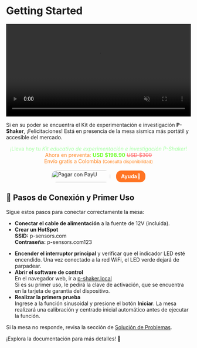 # Getting Started

<div style="display: flex; justify-content: center;">
  <video autoplay loop muted playsinline width="600">
    <source src="videos/shaker2.mp4" type="video/mp4">
    Tu navegador no soporta video HTML5.
  </video>
</div>



Si en su poder se encuentra el Kit de experimentación e investigación **P-Shaker**, ¡Felicitaciones! Está en presencia de la mesa sísmica más portátil y accesible del mercado.

<div style="text-align: center;">
    <span style="color: rgb(167, 255, 164);">
        ¡Lleva hoy tu <em>Kit educativo de experimentación e investigación P-Shaker</em>! <br>
        <span style="color: rgb(255, 134, 35);">
            Ahora en preventa: <strong style="color: rgb(105, 255, 35);">USD $198.90</strong> <span style="text-decoration: line-through; color: rgb(255, 94, 94);">USD $300</span><br>
            <span style="color: rgb(255, 134, 35);">Envío gratis a Colombia <small>(Consulta disponibilidad)</small></span>
        </span>
    </span>
</div>

<br>

<div style="display: flex; flex-direction: row; align-items: stretch; justify-content: center; gap: 1rem; width: 100%; height: 2rem;">
    <a href="https://biz.payulatam.com/B0f59311D291A18" target="_blank" style="width: 10rem; height: 100%; display: flex; overflow: hidden;border-radius: 0.9rem;">
        <img src="https://ecommerce.payulatam.com/img-secure-2015/boton_pagar_grande.png" alt="Pagar con PayU" style="width: 100%; height: 100%; object-fit: cover;">
    </a>
    <a href="https://api.whatsapp.com/send?phone=573167164222&text=Hola!%20%0ADeseo%20ayuda%20con%20la%20compra%20de%20Platypus%20Shaker" style="background-color: rgb(255, 116, 35); color: white; text-decoration: none; font-weight: bold; border-radius: 0.9rem; width: 5rem; height: 100%; display: flex; align-items: center; justify-content: center;">
        Ayuda🛒 
    </a>
</div>

## 🔌 Pasos de Conexión y Primer Uso
Sigue estos pasos para conectar correctamente la mesa:

- **Conectar el cable de alimentación** a la fuente de 12V (incluida).
- **Crear un HotSpot**  
  **SSID:** p-sensors.com  
  **Contraseña:** p-sensors.com123


<script>
  window.onload = function () {
    const isWindows = navigator.userAgent.indexOf('Windows') !== -1;
    const hotspotLink = document.getElementById('hotspot-link');
    const instructions = document.getElementById('hotspot-instructions');

    if (isWindows) {
      hotspotLink.style.display = 'inline-block';
    } else {
      instructions.innerHTML = 'Parece que estás usando macOS. Para compartir Internet, abre "Preferencias del Sistema" → "Compartir" → "Compartir Internet".';
    }
  };
</script>

<a id="hotspot-link" href="ms-settings:network-mobilehotspot" style="display:none;" class="hotspot-button">
  Abrir configuración de Hotspot en Windows
</a>

<p id="hotspot-instructions" class="hotspot-instruction"></p>



- **Encender el interruptor principal** y verificar que el indicador LED esté encendido. Una vez conectado a la red WiFi, el LED verde dejará de parpadear.
- **Abrir el software de control**  
  En el navegador web, ir a <a href="http://p-shaker.local" target="_blank">p-shaker.local</a>  
  Si es su primer uso, le pedirá la clave de activación, que se encuentra en la tarjeta de garantía del dispositivo.
- **Realizar la primera prueba**  
  Ingrese a la función sinusoidal y presione el botón **Iniciar**. La mesa realizará una calibración y centrado inicial automático antes de ejecutar la función.

Si la mesa no responde, revisa la sección de [Solución de Problemas](mantenimiento.md).

¡Explora la documentación para más detalles! 🚀

<!--mkdocs serve -->  